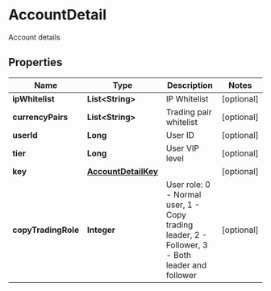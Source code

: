 
# AccountDetail

Account details

## Properties

Name | Type | Description | Notes
------------ | ------------- | ------------- | -------------
**ipWhitelist** | **List&lt;String&gt;** | IP Whitelist |  [optional]
**currencyPairs** | **List&lt;String&gt;** | Trading pair whitelist |  [optional]
**userId** | **Long** | User ID |  [optional]
**tier** | **Long** | User VIP level |  [optional]
**key** | [**AccountDetailKey**](AccountDetailKey.md) |  |  [optional]
**copyTradingRole** | **Integer** | User role: 0 - Normal user, 1 - Copy trading leader, 2 - Follower, 3 - Both leader and follower |  [optional]

